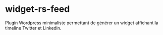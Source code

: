 # widget-rs-feed
Plugin Wordpress minimaliste permettant de générer un widget affichant la timeline Twitter et Linkedin.
